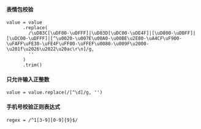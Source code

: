 #### 表情包校验

```
value = value
      .replace(
        /\uD83C[\uDF00-\uDFFF]|\uD83D[\uDC00-\uDE4F]|[\uD800-\uDBFF]|[\uDC00-\uDFFF]|[^\u0020-\u007E\u00A0-\u00BE\u2E80-\uA4CF\uF900-\uFAFF\uFE30-\uFE4F\uFF00-\uFFEF\u0080-\u009F\u2000-\u201f\u2026\u2022\u20ac\r\n]/g,
        ''
      )
      .trim()
```

#### 只允许输入正整数

```
value = value.replace(/[^\d]/g, '')
```

#### 手机号校验正则表达式

```
regex = /^1[3-9][0-9]{9}$/
```
